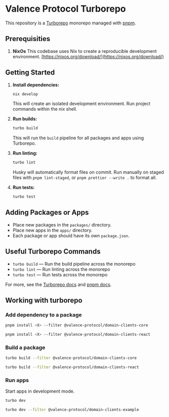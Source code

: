 # Valence Protocol Turborepo

This repository is a [Turborepo](https://turbo.build/) monorepo managed with [pnpm](https://pnpm.io/).

## Prerequisities

1. **NixOs**
   This codebase uses Nix to create a reproducible development environment.
   [https://nixos.org/download/](https://nixos.org/download/)

## Getting Started

1. **Install dependencies:**

   ```sh
   nix develop
   ```

   This will create an isolated development environment. Run project commands within the nix shell.

2. **Run builds:**

   ```sh
   turbo build
   ```

   This will run the `build` pipeline for all packages and apps using Turborepo.

3. **Run linting:**

   ```sh
   turbo lint
   ```

   Husky will automatically format files on commit. Run manually on staged files with `pnpm lint-staged`, or `pnpm prettier --write .` to format all.

4. **Run tests:**
   ```sh
   turbo test
   ```

## Adding Packages or Apps

- Place new packages in the `packages/` directory.
- Place new apps in the `apps/` directory.
- Each package or app should have its own `package.json`.

## Useful Turborepo Commands

- `turbo build` — Run the build pipeline across the monorepo
- `turbo lint` — Run linting across the monorepo
- `turbo test` — Run tests across the monorepo

For more, see the [Turborepo docs](https://turbo.build/repo/docs) and [pnpm docs](https://pnpm.io/).

## Working with turborepo

### Add dependency to a package

```bash
pnpm install <X> --filter @valence-protocol/domain-clients-core

pnpm install <X> --filter @valence-protocol/domain-clients-react
```

### Build a package

```bash
turbo build --filter @valence-protocol/domain-clients-core

turbo build --filter @valence-protocol/domain-clients-react
```

### Run apps

Start apps in development mode.

```bash
turbo dev

turbo dev --filter @valence-protocol/domain-clients-example
```
